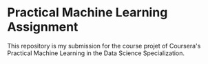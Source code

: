 # Practical Machine Learning Assignment

This repository is my submission for the course projet of Coursera's Practical Machine Learning in the Data Science Specialization.


